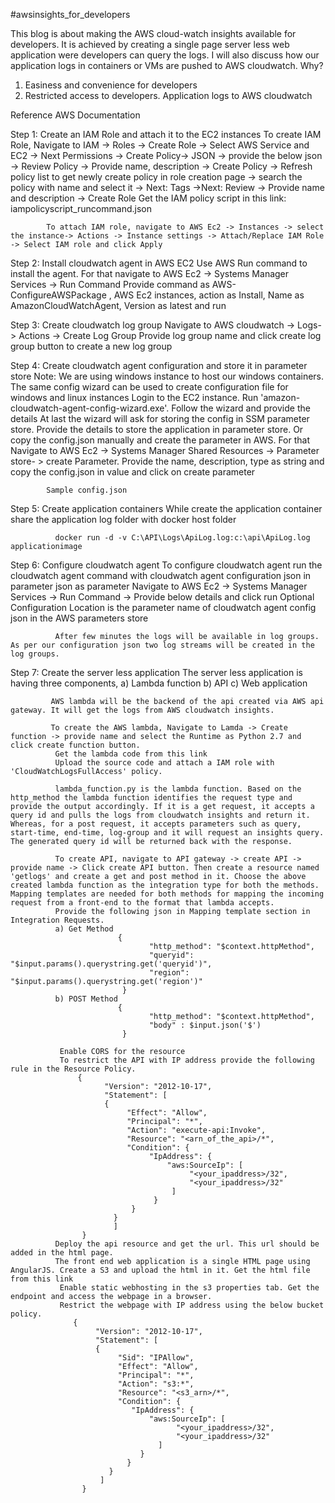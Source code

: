 #awsinsights_for_developers

This blog is about making the AWS cloud-watch insights available for developers. It is achieved by creating a single page server less web application were developers can query the logs.  I will also discuss how our application logs in containers or VMs are pushed to AWS cloudwatch.
Why?

1. Easiness and convenience for developers
2. Restricted access to developers.
Application logs to AWS cloudwatch

Reference AWS Documentation   
      
Step 1: Create an IAM Role and attach it to the EC2 instances
             To create IAM Role, Navigate to IAM -> Roles -> Create Role -> Select AWS Service and EC2 -> Next Permissions -> Create Policy-> JSON -> provide the below json -> Review Policy -> Provide name, description -> Create Policy -> Refresh policy list to get newly create policy in role creation page -> search the policy with name and select it -> Next: Tags ->Next: Review -> Provide name and description -> Create Role
            Get the IAM policy script in this link: iampolicyscript_runcommand.json

            To attach IAM role, navigate to AWS Ec2 -> Instances -> select the instance-> Actions -> Instance settings -> Attach/Replace IAM Role -> Select IAM role and click Apply

Step 2: Install cloudwatch agent in AWS EC2
            Use AWS Run command to install the agent. For that navigate to AWS Ec2 -> Systems Manager Services -> Run Command
Provide command as AWS-ConfigureAWSPackage , AWS Ec2 instances, action as Install, Name as AmazonCloudWatchAgent, Version as latest and run


Step 3:  Create cloudwatch log group
              Navigate to AWS cloudwatch -> Logs-> Actions -> Create Log Group
              Provide log group name and click create log group button to create a new log group

Step 4: Create cloudwatch agent configuration and store it in parameter store
             Note: We are using windows instance to host our windows containers. The same config wizard can be used to create configuration file for windows and linux instances
             Login to the EC2 instance. Run 'amazon-cloudwatch-agent-config-wizard.exe'. Follow the wizard and provide the details
             At last the wizard will ask for storing the config in SSM parameter store. Provide the details to store the application in parameter store. Or copy the config.json manually and create the parameter in AWS. For that Navigate to AWS Ec2 -> Systems Manager Shared Resources -> Parameter store- > create Parameter. Provide the name, description, type as string and copy the config.json in value and click on create parameter

            Sample config.json

Step 5: Create application containers
             While create the application container share the application log folder with docker host folder

              docker run -d -v C:\API\Logs\ApiLog.log:c:\api\ApiLog.log applicationimage

Step 6: Configure cloudwatch agent
             To configure cloudwatch agent run the cloudwatch agent command with cloudwatch agent configuration json in parameter json as parameter
              Navigate to AWS Ec2 -> Systems Manager Services -> Run Command -> Provide below details and click run
              Optional Configuration Location is the parameter name of cloudwatch agent config json in the AWS parameters store




              After few minutes the logs will be available in log groups. As per our configuration json two log streams will be created in the log groups.




Step 7: Create the server less application
             The server less application is having three components,
              a) Lambda function
              b) API
              c) Web application

             AWS lambda will be the backend of the api created via AWS api gateway. It will get the logs from AWS cloudwatch insights.

             To create the AWS lambda, Navigate to Lamda -> Create function -> provide name and select the Runtime as Python 2.7 and click create function button.            
              Get the lambda code from this link
              Upload the source code and attach a IAM role with 'CloudWatchLogsFullAccess' policy.

              lambda_function.py is the lambda function. Based on the http_method the lambda function identifies the request type and provide the output accordingly. If it is a get request, it accepts a query id and pulls the logs from cloudwatch insights and return it. Whereas, for a post request, it accepts parameters such as query, start-time, end-time, log-group and it will request an insights query. The generated query id will be returned back with the response.

              To create API, navigate to API gateway -> create API -> provide name -> Click create API button. Then create a resource named 'getlogs' and create a get and post method in it. Choose the above created lambda function as the integration type for both the methods. Mapping templates are needed for both methods for mapping the incoming request from a front-end to the format that lambda accepts. 
              Provide the following json in Mapping template section in Integration Requests.
              a) Get Method
                            {
                                   "http_method": "$context.httpMethod",
                                   "queryid": "$input.params().querystring.get('queryid')",
                                   "region": "$input.params().querystring.get('region')"
                             }
              b) POST Method
                            {
                                   "http_method": "$context.httpMethod",
                                   "body" : $input.json('$') 
                             }

               Enable CORS for the resource
               To restrict the API with IP address provide the following rule in the Resource Policy.
                   {
                         "Version": "2012-10-17",
                         "Statement": [
                         {
                              "Effect": "Allow",
                              "Principal": "*",
                              "Action": "execute-api:Invoke",
                              "Resource": "<arn_of_the_api>/*",
                              "Condition": {
                                   "IpAddress": {
                                       "aws:SourceIp": [
                                            "<your_ipaddress>/32",
                                            "<your_ipaddress>/32"
                                        ]
                                    }
                               }
                           }
                           ]
                    }
              Deploy the api resource and get the url. This url should be added in the html page.
              The front end web application is a single HTML page using AngularJS. Create a S3 and upload the html in it. Get the html file from this link
               Enable static webhosting in the s3 properties tab. Get the endpoint and access the webpage in a browser.
               Restrict the webpage with IP address using the below bucket policy.
                  {
                       "Version": "2012-10-17",
                       "Statement": [
                       {
                            "Sid": "IPAllow",
                            "Effect": "Allow",
                            "Principal": "*",
                            "Action": "s3:*",
                            "Resource": "<s3_arn>/*",
                            "Condition": {
                               "IpAddress": {
                                   "aws:SourceIp": [
                                         "<your_ipaddress>/32",
                                         "<your_ipaddress>/32"
                                     ]
                                 }
                              }
                          }
                        ]
                    }



